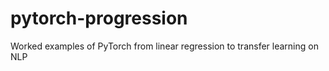 # pytorch-progression
Worked examples of PyTorch from linear regression to transfer learning on NLP
